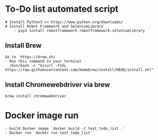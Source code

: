 # To-Do list automated script
    # Install Python3 >> https://www.python.org/downloads/
    # Install Robot Framework and SeleniumLibrary
        - pip3 install robotframework robotframework-seleniumlibrary

## Install Brew 
    Go to  https://brew.sh/
    - Run this command in your terminal 
      /bin/bash -c "$(curl -fsSL https://raw.githubusercontent.com/Homebrew/install/HEAD/install.sh)"

## Install Chromewebdriver via brew
    brew install chromewebdriver

# Docker image run
    - build Docker image `docker build -t test_todo_list .`
    - Docker run `docker run test_todo_list`
